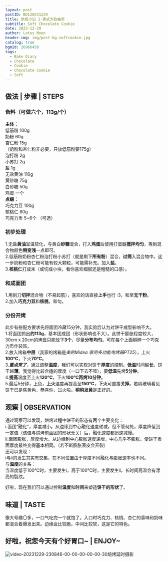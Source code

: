 ```yaml
---
layout: post
postID: BD120231229
title: 烘焙小记 1·美式大软曲奇
subtitle: Soft Chocolate Cookie
date: 2023-12-29
author: Lotus Moon
header-img: img/post-bg-softcookie.jpg
catalog: true
bgmId: 26966450
tags:
  - Bake Diary
  - Chocolate
  - Cookie
  - Chocolate Cookie
  - Soft
---
```


## 做法 | 步骤 | STEPS
### 备料（可做六个，113g/个）
**主体：**  
低筋粉 100g  
奶粉 60g  
杏仁粉 15g  
（奶粉和杏仁粉非必要，只放低筋粉要175g）  
泡打粉 2g  
小苏打 2g  
盐 1g  
无盐黄油 110g  
黄砂糖 75g  
白砂糖 50g  
鸡蛋 一个  
**点缀：**  
巧克力豆 100g  
核桃仁 80g  
巧克力币 5~6个 （可选）
### 初步处理
1.无盐**黄油**室温软化，与黄白**砂糖**混合，打入**鸡蛋**后使用打蛋器**搅拌均匀**，等到混合物颜色**稍变浅**一点即可。  
2.低筋粉奶粉杏仁粉泡打粉小苏打（就是剩下**所有粉**）混合，**过筛**入混合物中。这一步奶粉和杏仁粉可能有较大颗粒，可能需补充。加入**盐**。  
3.**核桃仁**打成末（或切成小块，看你喜欢细腻还是粗糙的口感）。
### 和成面团
1.用刮刀**切拌**混合物（不易起筋），喜欢的话直接**上手**也行 :3，和至**无干粉**。  
2.加入**巧克力豆**和**核桃**，和匀。
### 分份开烤
<span class="text-muted">此步有些配方要求先将面团冷藏15分钟，我实验后认为对饼干成型影响不大。</span>  
1.将面团抓出**约113g**，基本团成团（形状影响也不大）。此饼干膨胀程度较大，30cm x 20cm的烤盘只能放下**3个**，尽量**分布均匀**。可在每个上面掰碎一个巧克力币作装饰。  
2.放入烤箱**中层**（我家的烤箱是*美的Midea 家用多功能电烤箱PT25*），上火**100℃**，下火**70℃**。  
3.***重点来了***，通过调整**温度**，我们可以实现对饼干**厚度**的控制。**低温**时间越**长**，饼干越**薄**。我觉得比较合适的厚度（一口下去不噎），要**低温**先烤**5分钟**。  
4.**提高**温度至上火**120℃**，下火**100℃**再烤**10分钟**。  
5.最后5分钟，上色，**上火**温度再提高至**150℃**，**下火**可直接**关掉**。若隔玻璃看见饼干已是焦黄色，恭喜你，过火啦。**稍稍发黄**是正好的。
## 观察 | OBSERVATION
通过观察可以发现，烘烤过程中饼干的形态有两个主要变化：  
i.面团“融化”，厚度减小。从边缘到中心融化速度递减，但不管何处，厚度降低到一定值（该值与烘烤前面团的形状无关）后，融化速度都迅速减慢。  
ii.面团膨胀，厚度增大。从边缘到中心膨胀速度递增，中心几乎不膨胀。使饼干表面厚度最终变得基本相同。（若不断膨胀表皮会开裂）  
还可以发现：  
i与ii的发生其实有交集，在不同位置由于厚度不同融化与膨胀速率也不同。  
与**温度**的关系：  
当温度低于100℃时，主要发生i，高于100℃时，主要发生ii，长时间高温会有漂亮的裂纹。

好啦，现在我们可以通过控制**温度**和**时间**来塑造**饼干的形状**了。
## 味道 | TASTE
像大号趣〇多，一口气吃完一个就饱了。入口时巧克力、核桃、杏仁的香味和奶味都混合着爆发出来。边缘会比较脆，中间比较软，这是它的特色。
## 好啦，祝您今天有个好胃口~ | ENJOY~
<div><img src="https://cdn.jsdelivr.net/gh/lotus-moon-0/Baking-GIF/video_20231229_230846%2000_00_00-00_00_30.gif" alt="video-20231229-230846-00-00-00-00-00-30" border="0"><span class="img-caption text-muted">焙烤延时摄影</span></div>
